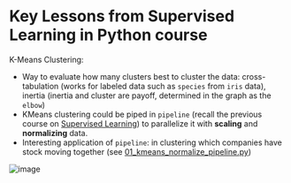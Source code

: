 # Key Lessons from Supervised Learning in Python course

K-Means Clustering:

* Way to evaluate how many clusters best to cluster the data: cross-tabulation (works for labeled data such as `species` from `iris` data), inertia (inertia and cluster are payoff, determined in the graph as the `elbow`)
* KMeans clustering could be piped in `pipeline` (recall the previous course on [Supervised Learning]()) to parallelize it with **scaling** and **normalizing** data.
* Interesting application of `pipeline`: in clustering which companies have stock moving together (see [01_kmeans_normalize_pipeline.py]())

![image](https://user-images.githubusercontent.com/51282928/82367501-189fd800-9a3e-11ea-9d6d-44bf60635675.png)

